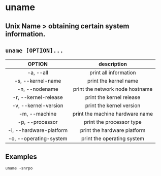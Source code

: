 # uname

**Unix Name** > obtaining certain system information.
---

` uname [OPTION]... `
---

| **OPTION** | description |
|:---:|:---:|
| -a, --all | print all information |
| -s, --kernel-name | print the kernel name |
| -n, --nodename | print the network node hostname |
| -r, --kernel-release | print the kernel release |
| -v, --kernel-version | print the kernel version |
| -m, --machine | print the machine hardware name |
| -p, --processor | print the processor type |
| -i, --hardware-platform | print the hardware platform |
| -o, --operating-system | print the operating system |

## Examples
` uname -snrpo `
